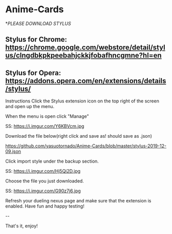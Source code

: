 # Anime-Cards

**PLEASE DOWNLOAD STYLUS*

Stylus for Chrome: https://chrome.google.com/webstore/detail/stylus/clngdbkpkpeebahjckkjfobafhncgmne?hl=en
--
Stylus for Opera: https://addons.opera.com/en/extensions/details/stylus/
--
Instructions
Click the Stylus extension icon on the top right of the screen and open up the menu.

When the menu is open click "Manage"

SS: https://i.imgur.com/Y6KBVcm.jpg

Download the file below(right click and save as! should save as .json)

https://github.com/yasuotornado/Anime-Cards/blob/master/stylus-2019-12-09.json

Click import style under the backup section.

SS: https://i.imgur.com/Hj5Qi2D.jpg


Choose the file you just downloaded.

SS: https://i.imgur.com/G90z7j6.jpg

Refresh your dueling nexus page and make sure that the extension is enabled. Have fun and happy testing!

--

That's it, enjoy!

